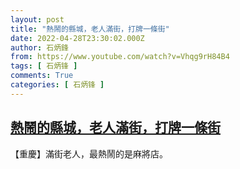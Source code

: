 ```yaml
---
layout: post
title: "熱鬧的縣城，老人滿街，打牌一條街"
date: 2022-04-28T23:30:02.000Z
author: 石炳鋒
from: https://www.youtube.com/watch?v=Vhqg9rH84B4
tags: [ 石炳锋 ]
comments: True
categories: [ 石炳锋 ]
---
```

<!--1651188602000-->
[熱鬧的縣城，老人滿街，打牌一條街](https://www.youtube.com/watch?v=Vhqg9rH84B4)
------

<div>
【重慶】滿街老人，最熱鬧的是麻將店。
</div>
